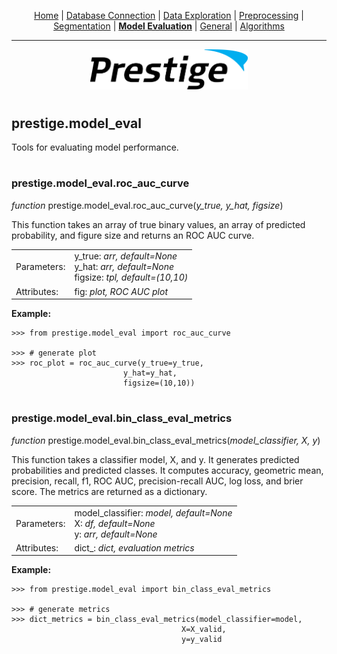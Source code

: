 <p align="center">
	<a href="../README.md">Home</a> | <a href="db_connection.md">Database Connection</a> | <a href="data_exploration.md">Data Exploration</a> | <a href="preprocessing.md">Preprocessing</a> | <a href="segmentation.md">Segmentation</a> | <b><a href="model_eval.md">Model Evaluation</a></b> | <a href="general.md">General</a> | <a href="algorithms.md">Algorithms</a>
</p>

---

<p align="center"><img src="../img/prestige_logo.png" alt="Prestige logo" width=50% height=50% /></p>

#

<a name="model evaluation"></a><h2>prestige.model_eval</h2>

<p>Tools for evaluating model performance.</p>

#

<h3>prestige.model_eval.roc_auc_curve</h3>

<p><i>function</i> prestige.model_eval.roc_auc_curve(<i>y_true, y_hat, figsize</i>)</p>

<p>This function takes an array of true binary values, an array of predicted probability, and figure size and returns an ROC AUC curve.</p>

<table>
	<tr>
		<td>Parameters:</td>
		<td>y_true: <i>arr, default=None</i><BR>
			y_hat: <i>arr, default=None</i><BR>
			figsize: <i>tpl, default=(10,10)</i>
	</tr>
	<tr>
		<td>Attributes:</td>
		<td>fig: <i>plot, ROC AUC plot</i>
</table>

<p><b>Example:</b></p>

```
>>> from prestige.model_eval import roc_auc_curve

>>> # generate plot
>>> roc_plot = roc_auc_curve(y_true=y_true,
	                     y_hat=y_hat,
	                     figsize=(10,10))
```

#

<h3>prestige.model_eval.bin_class_eval_metrics</h3>

<p><i>function</i> prestige.model_eval.bin_class_eval_metrics(<i>model_classifier, X, y</i>)</p>

<p>This function takes a classifier model, X, and y. It generates predicted probabilities and predicted classes. It computes accuracy, geometric mean, precision, recall, f1, ROC AUC, precision-recall AUC, log loss, and brier score. The metrics are returned as a dictionary.</p>

<table>
	<tr>
		<td>Parameters:</td>
		<td>model_classifier: <i>model, default=None</i><BR>
			X: <i>df, default=None</i><BR>
			y: <i>arr, default=None</i>
	</tr>
	<tr>
		<td>Attributes:</td>
		<td>dict_: <i>dict, evaluation metrics</i>
</table>

<p><b>Example:</b></p>

```
>>> from prestige.model_eval import bin_class_eval_metrics

>>> # generate metrics
>>> dict_metrics = bin_class_eval_metrics(model_classifier=model,
	                                  X=X_valid,
	                                  y=y_valid
```